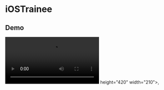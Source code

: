 # iOSTrainee

## Demo
![Demo](https://user-images.githubusercontent.com/54499958/192212591-e80d9c00-5437-4007-b74c-5d65e71f0091.mp4)
 height="420" width="210">,


